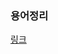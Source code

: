 ### 용어정리
[링크](https://docs.google.com/spreadsheets/d/1Iwg4XfbqmCVXIcwrU489gUc7ekdl0XWTVeAg4mTE3W0/edit?gid=0#gid=0)

